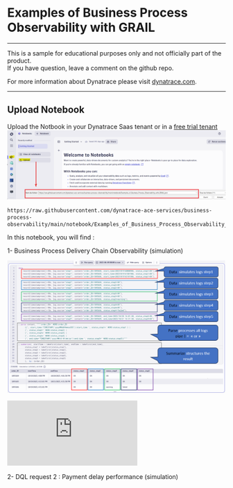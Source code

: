 # Examples of Business Process Observability with GRAIL
---

This is a sample for educational purposes only and not officially part of the product.  
If you have question, leave a comment on the github repo.  

For more information about Dynatrace please visit [dynatrace.com](https://www.dynatrace.com).

---
## Upload Notebook
Upload the Notbook in your Dynatrace Saas tenant or in a [free trial tenant](https://www.dynatrace.com/trial) 
![Upload](https://github.com/dynatrace-ace-services/business-process-observability/blob/main/assets/upload_notebook.png?raw=true)

    https://raw.githubusercontent.com/dynatrace-ace-services/business-process-observability/main/notebook/Examples_of_Business_Process_Observability_with_GRAIL.json  

In this notebook, you will find : 

1- Business Process Delivery Chain Observability (simulation)

![dql1](https://github.com/dynatrace-ace-services/business-process-observability/blob/main/assets/dql_request1.png?raw=true)

![dql1](https://github.com/dynatrace-ace-services/business-process-observability/blob/main/assets/dql1.txt?raw=true)     

</details>
    
2- DQL request 2 : Payment delay performance (simulation)
